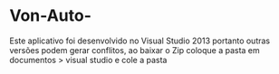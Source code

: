 # Von-Auto-
Este aplicativo foi desenvolvido no Visual Studio 2013 portanto outras versões podem gerar conflitos, ao baixar o Zip coloque a pasta em documentos > visual studio e cole a pasta

